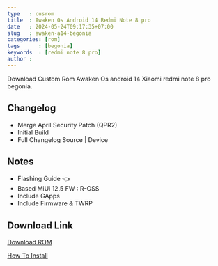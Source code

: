 ```yaml
---
type   : cusrom
title  : Awaken Os Android 14 Redmi Note 8 pro 
date   : 2024-05-24T09:17:35+07:00
slug   : awaken-a14-begonia
categories: [rom]
tags      : [begonia]
keywords  : [redmi note 8 pro]
author :
---
```


Download Custom Rom Awaken Os android 14 Xiaomi redmi note 8 pro begonia.


## Changelog

- Merge April Security Patch (QPR2)
- Initial Build 
- Full Changelog Source | Device

## Notes

- Flashing Guide 👈
- Based MiUi 12.5 FW : R-OSS
- Include GApps
- Include Firmware & TWRP 

## Download Link
[Download ROM](https://devuploads.com/oc39494kozlp)

[How To Install](https://telegra.ph/Flash-ROM-AOSP-A12-Based-MIUI-125-FW-R-OSS-Non-Dynamic---Begonia-01-18)

